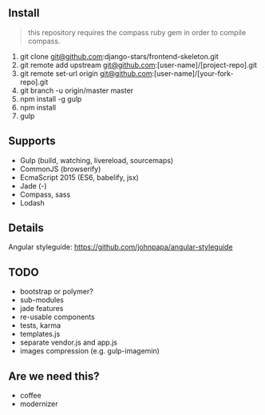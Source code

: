 
## Install

> this repository requires the compass ruby gem in order to compile compass.

1. git clone git@github.com:django-stars/frontend-skeleton.git
2. git remote add upstream git@github.com:[user-name]/[project-repo].git
3. git remote set-url origin git@github.com:[user-name]/[your-fork-repo].git
4. git branch -u origin/master master
5. npm install -g gulp
6. npm install
7. gulp

## Supports

* Gulp (build, watching, livereload, sourcemaps)
* CommonJS (browserify)
* EcmaScript 2015 (ES6, babelify, jsx)
* Jade (-)
* Compass, sass
* Lodash

## Details

Angular styleguide: https://github.com/johnpapa/angular-styleguide

## TODO

* bootstrap or polymer?
* sub-modules
* jade features
* re-usable components
* tests, karma
* templates.js
* separate vendor.js and app.js
* images compression (e.g. gulp-imagemin)

## Are we need this?

* coffee
* modernizer

